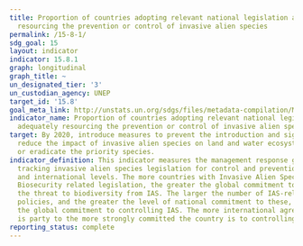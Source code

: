 ```yaml
---
title: Proportion of countries adopting relevant national legislation and adequately
  resourcing the prevention or control of invasive alien species
permalink: /15-8-1/
sdg_goal: 15
layout: indicator
indicator: 15.8.1
graph: longitudinal
graph_title: ~
un_designated_tier: '3'
un_custodian_agency: UNEP
target_id: '15.8'
goal_meta_link: http://unstats.un.org/sdgs/files/metadata-compilation/Metadata-Goal-15.pdf
indicator_name: Proportion of countries adopting relevant national legislation and
  adequately resourcing the prevention or control of invasive alien species
target: By 2020, introduce measures to prevent the introduction and significantly
  reduce the impact of invasive alien species on land and water ecosystems and control
  or eradicate the priority species.
indicator_definition: This indicator measures the management response globally, by
  tracking invasive alien species legislation for control and prevention at national
  and international levels. The more countries with Invasive Alien Species (IAS) and
  Biosecurity related legislation, the greater the global commitment to controlling
  the threat to biodiversity from IAS. The larger the number of IAS-relevant international
  policies, and the greater the level of national commitment to these, the greater
  the global commitment to controlling IAS. The more international agreements a country
  is party to the more strongly committed the country is to controlling IAS.
reporting_status: complete
---
```

